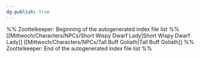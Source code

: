 ```yaml
---
dg-publish: true
---
```

%% Zoottelkeeper: Beginning of the autogenerated index file list  %%
 [[Mittwoch/Characters/NPCs/Short Wispy Dwarf Lady|Short Wispy Dwarf Lady]]
 [[Mittwoch/Characters/NPCs/Tall Buff Goliath|Tall Buff Goliath]]
%% Zoottelkeeper: End of the autogenerated index file list  %%
